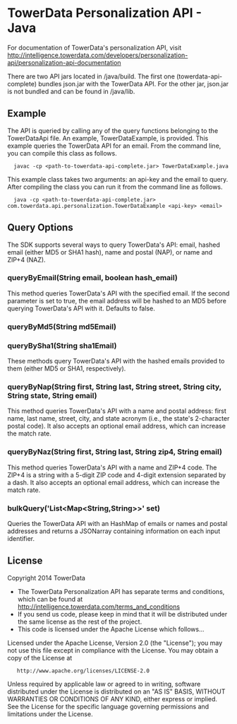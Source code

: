 TowerData Personalization API - Java
====================================

For documentation of TowerData's personalization API, visit 
http://intelligence.towerdata.com/developers/personalization-api/personalization-api-documentation

There are two API jars located in /java/build. The first one
(towerdata-api-complete) bundles json.jar with the TowerData API.
For the other jar, json.jar is not bundled and can be found in /java/lib.

Example
-------

The API is queried by calling any of the query functions belonging
to the TowerDataApi file. An example, TowerDataExample, is
provided. This example queries the TowerData API for an
email. From the command line, you can compile this class as follows.

      javac -cp <path-to-towerdata-api-complete.jar> TowerDataExample.java

This example class takes two arguments: an api-key and the email to query.
After compiling the class you can run it from the command line as follows.

      java -cp <path-to-towerdata-api-complete.jar> com.towerdata.api.personalization.TowerDataExample <api-key> <email>

Query Options
-------------
The SDK supports several ways to query TowerData's API: email, hashed email (either MD5 or SHA1 hash), name and postal (NAP), or name and ZIP+4 (NAZ).

### queryByEmail(String email, boolean hash_email)

This method queries TowerData's API with the specified email. If the second parameter is set to true, the email address will be hashed to an MD5 before querying TowerData's API with it. Defaults to false.

### queryByMd5(String md5Email)
### queryBySha1(String sha1Email)

These methods query TowerData's API with the hashed emails provided to them (either MD5 or SHA1, respectively). 

### queryByNap(String first, String last, String street, String city, String state, String email)

This method queries TowerData's API with a name and postal address: first name, last name, street, city, and state acronym (i.e., the state's 2-character postal code). It also accepts an optional email address, which can increase the match rate.

### queryByNaz(String first, String last, String zip4, String email)

This method queries TowerData's API with a name and ZIP+4 code. The ZIP+4 is a string with a 5-digit ZIP code and 4-digit extension separated by a dash. It also accepts an optional email address, which can increase the match rate.

### bulkQuery('List<Map<String,String>>' set)

Queries the TowerData API with an HashMap of emails or names and postal addresses and returns a JSONarray containing information on each input identifier.

License
-------
Copyright 2014 TowerData

* The TowerData Personalization API has separate terms and conditions, which can
  be found at http://intelligence.towerdata.com/terms_and_conditions
* If you send us code, please keep in mind that it will be distributed under
  the same license as the rest of the project.
* This code is licensed under the Apache License which follows...

Licensed under the Apache License, Version 2.0 (the "License");
you may not use this file except in compliance with the License.
You may obtain a copy of the License at

       http://www.apache.org/licenses/LICENSE-2.0

Unless required by applicable law or agreed to in writing, software
distributed under the License is distributed on an "AS IS" BASIS,
WITHOUT WARRANTIES OR CONDITIONS OF ANY KIND, either express or implied.
See the License for the specific language governing permissions and
limitations under the License.

